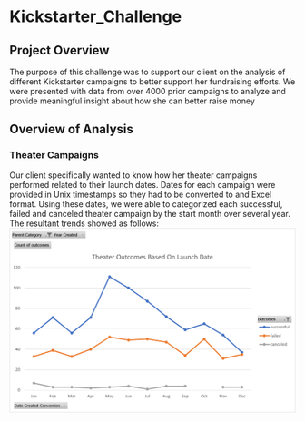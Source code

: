 # Kickstarter_Challenge
## Project Overview
The purpose of this challenge was to support our client on the analysis of different Kickstarter campaigns to better support her fundraising efforts.
We were presented with data from over 4000 prior campaigns to analyze and provide meaningful insight about how she can better raise money
## Overview of Analysis
### Theater Campaigns
Our client specifically wanted to know how her theater campaigns performed related to their launch dates.  Dates for each campaign were provided in Unix timestamps so they had to be converted to and Excel format.  Using these dates, we were able to categorized each successful, failed and canceled theater campaign by the start month over several year.  The resultant trends showed as follows:
![image-name](Theater_Outcomes_vs_Launch.png)
